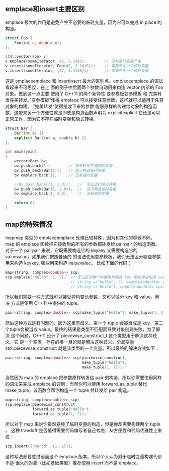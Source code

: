 ## emplace和insert主要区别

emplace 最大的作用是避免产生不必要的临时变量，因为它可以完成 in place 的构造。

```c++
struct Foo {
    Foo(int n, double x);
};

std::vector<Foo> v;
v.emplace(someIterator, 42, 3.1416);        // 没有临时变量产生
v.insert(someIterator, Foo(42, 3.1416));    // 需要产生一个临时变量
v.insert(someIterator, {42, 3.1416});       // 需要产生一个临时变量
```

这是 emplaceemplace 和 insertinsert 最大的区别点。emplaceemplace 的语法看起来不可思议，在上 面的例子中后面两个参数自动用来构造 vector 内部的 Foo 对象。做到这一点主要 使用了 C++11 的两个新特性 变参模板变参模板 和 完美转发完美转发。”变参模板”使得 emplace 可以接受任意参数，这样就可以适用于任意对象的构建。
”完美转发”使得接收下来的参数 能够原样的传递给对象的构造函数，这带来另一个方便性就是即使是构造函数声明为 explicitexplicit 它还是可以正常工作，因为它不存在临时变量和隐式转换。

```c++
struct Bar {
    Bar(int a) {}
    explicit Bar(int a, double b) {}
};

int main(void)
{
    vector<Bar> bv;
    bv.push_back(1);        // 隐式转换生成临时变量
    bv.push_back(Bar(1));   // 显示构造临时变量
    bv.emplace_back(1);     // 没有临时变量

    //bv.push_back({1, 2.0});   //  无法进行隐式转换
    bv.push_back(Bar(1, 2.0));  //  显示构造临时变量
    bv.emplace_back(1, 2.0);    //  没有临时变量

    return 0;
}
```

## map的特殊情况

mapmap 类型的 emplaceemplace 处理比较特殊，因为和其他的容器不同，map 的 emplace 函数把它接收到的所有的参数都转发给 pairpair 的构造函数。对于一个 pairpair 来说，它既需要构造它的 keykey 又需要构造它的 valuevalue。如果我们按照普通的 的语法使用变参模板，我们无法区分哪些参数用来构造 keykey, 哪些用来构造 valuevalue。 比如下面的代码：

```c++
map<string, complex<double>> scp;
scp.emplace("hello", 1, 2);  // 无法区分哪个参数用来构造 key 哪些用来构造 value
                             // string s("hello", 1), complex<double> cpx(2) ???
                             // string s("hello"), complex<double> cpx(1, 2) ???
```

所以我们需要一种方式既可以接受异构变长参数，又可以区分 key 和 value，解决 方式是使用 C++11 中提供的 tuple。

```c++
pair<string, complex<double>> scp(make_tuple("hello"), make_tuple(1, 2));
```

然后这种方式是有问题的，因为这里有歧义，第一个 tuple 会被当成是 key，第二 个tuple会被当成 value。最终的结果是类型不匹配而导致对象创建失败，为了解决 这个问题，C++11 设计了 piecewise_construct_t 这个类型用于解决这种歧义，它 是一个空类，存在的唯一目的就是解决这种歧义，全局变量 std::piecewise_construct 就是该类型的一个变量。所以最终的解决方式如下：

```c++
pair<string, complex<double>> scp(piecewise_construct,
                                  make_tuple("hello"),
                                  make_tuple(1, 2));
```

当然因为 map 的 emplace 把参数原样转发给 pair 的构造，所以你需要使用同样 的语法来完成 emplace 的调用，当然你可以使用 forward_as_tuple 替代 make_tuple，该函数会帮你构造一个 tuple 并转发给 pair 构造。

```c++
map<string, complex<double>> scp;
scp.emplace(piecewise_construct,
            forward_as_tuple("hello"),
            forward_as_tuple(1, 2));
```

所以对于 map 来说你虽然避免了临时变量的构造，但是你却需要构建两个 tuple 。 这种 traedoff 是否值得需要代码编写者自己考虑，从方便性和代码优雅性上来说：

```c++
scp.insert({"world", {1, 2}});
```

这种写法都要胜过前面这个 emplace 版本。所以个人认为对于临时变量构建代价不是 很大的对象（比如基础类型）推荐使用 insert 而不是 emplace。